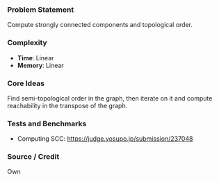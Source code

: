 ### Problem Statement
Compute strongly connected components and topological order.

### Complexity
- **Time**: Linear
- **Memory**: Linear

### Core Ideas
Find semi-topological order in the graph, then iterate on it and compute reachability in the transpose of the graph.

### Tests and Benchmarks
- Computing SCC: https://judge.yosupo.jp/submission/237048

### Source / Credit
Own